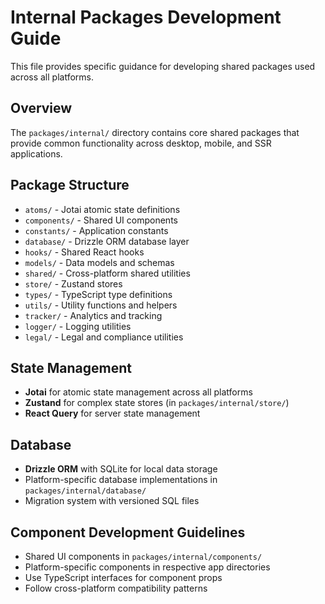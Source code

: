 # Internal Packages Development Guide

This file provides specific guidance for developing shared packages used across all platforms.

## Overview

The `packages/internal/` directory contains core shared packages that provide common functionality across desktop, mobile, and SSR applications.

## Package Structure

- `atoms/` - Jotai atomic state definitions
- `components/` - Shared UI components
- `constants/` - Application constants
- `database/` - Drizzle ORM database layer
- `hooks/` - Shared React hooks
- `models/` - Data models and schemas
- `shared/` - Cross-platform shared utilities
- `store/` - Zustand stores
- `types/` - TypeScript type definitions
- `utils/` - Utility functions and helpers
- `tracker/` - Analytics and tracking
- `logger/` - Logging utilities
- `legal/` - Legal and compliance utilities

## State Management

- **Jotai** for atomic state management across all platforms
- **Zustand** for complex state stores (in `packages/internal/store/`)
- **React Query** for server state management

## Database

- **Drizzle ORM** with SQLite for local data storage
- Platform-specific database implementations in `packages/internal/database/`
- Migration system with versioned SQL files

## Component Development Guidelines

- Shared UI components in `packages/internal/components/`
- Platform-specific components in respective app directories
- Use TypeScript interfaces for component props
- Follow cross-platform compatibility patterns
